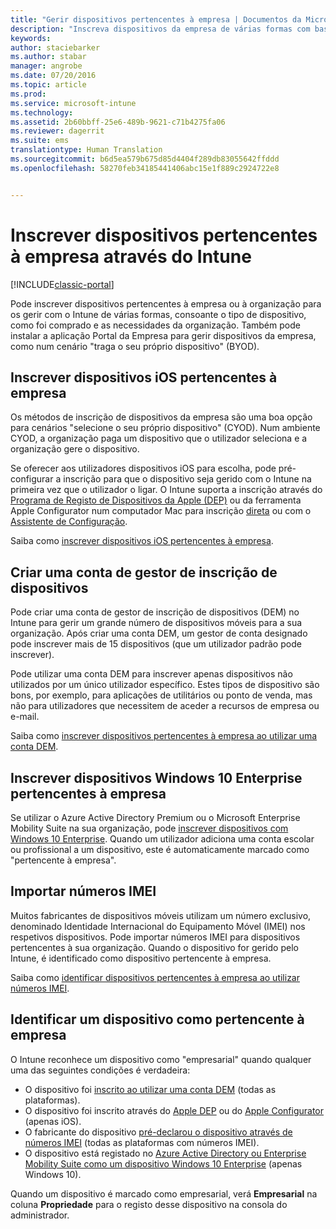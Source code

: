 ```yaml
---
title: "Gerir dispositivos pertencentes à empresa | Documentos da Microsoft"
description: "Inscreva dispositivos da empresa de várias formas com base no tipo de dispositivo, na forma como foi comprado e nas necessidades da organização."
keywords: 
author: staciebarker
ms.author: stabar
manager: angrobe
ms.date: 07/20/2016
ms.topic: article
ms.prod: 
ms.service: microsoft-intune
ms.technology: 
ms.assetid: 2b60bbff-25e6-489b-9621-c71b4275fa06
ms.reviewer: dagerrit
ms.suite: ems
translationtype: Human Translation
ms.sourcegitcommit: b6d5ea579b675d85d4404f289db83055642ffddd
ms.openlocfilehash: 58270feb34185441406abc15e1f889c2924722e8


---
```


# <a name="enroll-corporate-owned-devices-by-using-intune"></a>Inscrever dispositivos pertencentes à empresa através do Intune

[!INCLUDE[classic-portal](../includes/classic-portal.md)]

Pode inscrever dispositivos pertencentes à empresa ou à organização para os gerir com o Intune de várias formas, consoante o tipo de dispositivo, como foi comprado e as necessidades da organização. Também pode instalar a aplicação Portal da Empresa para gerir dispositivos da empresa, como num cenário "traga o seu próprio dispositivo" (BYOD).

## <a name="enroll-corporate-owned-ios-devices"></a>Inscrever dispositivos iOS pertencentes à empresa

Os métodos de inscrição de dispositivos da empresa são uma boa opção para cenários "selecione o seu próprio dispositivo" (CYOD). Num ambiente CYOD, a organização paga um dispositivo que o utilizador seleciona e a organização gere o dispositivo.

Se oferecer aos utilizadores dispositivos iOS para escolha, pode pré-configurar a inscrição para que o dispositivo seja gerido com o Intune na primeira vez que o utilizador o ligar. O Intune suporta a inscrição através do [Programa de Registo de Dispositivos da Apple (DEP)](ios-device-enrollment-program-in-microsoft-intune.md) ou da ferramenta Apple Configurator num computador Mac para inscrição [direta](ios-direct-enrollment-in-microsoft-intune.md) ou com o [Assistente de Configuração](ios-setup-assistant-enrollment-in-microsoft-intune.md).

Saiba como [inscrever dispositivos iOS pertencentes à empresa](enroll-corporate-owned-ios-devices-in-microsoft-intune.md).

## <a name="create-a-device-enrollment-manager-account"></a>Criar uma conta de gestor de inscrição de dispositivos

Pode criar uma conta de gestor de inscrição de dispositivos (DEM) no Intune para gerir um grande número de dispositivos móveis para a sua organização. Após criar uma conta DEM, um gestor de conta designado pode inscrever mais de 15 dispositivos (que um utilizador padrão pode inscrever).

Pode utilizar uma conta DEM para inscrever apenas dispositivos não utilizados por um único utilizador específico. Estes tipos de dispositivo são bons, por exemplo, para aplicações de utilitários ou ponto de venda, mas não para utilizadores que necessitem de aceder a recursos de empresa ou e-mail.

Saiba como [inscrever dispositivos pertencentes à empresa ao utilizar uma conta DEM](enroll-corporate-owned-devices-with-the-device-enrollment-manager-in-microsoft-intune.md).

## <a name="enroll-corporate-owned-windows-10-enterprise-devices"></a>Inscrever dispositivos Windows 10 Enterprise pertencentes à empresa

Se utilizar o Azure Active Directory Premium ou o Microsoft Enterprise Mobility Suite na sua organização, pode [inscrever dispositivos com Windows 10 Enterprise](https://docs.microsoft.com/active-directory/active-directory-azureadjoin-windows10-devices-overview). Quando um utilizador adiciona uma conta escolar ou profissional a um dispositivo, este é automaticamente marcado como "pertencente à empresa".

## <a name="import-imei-numbers"></a>Importar números IMEI

Muitos fabricantes de dispositivos móveis utilizam um número exclusivo, denominado Identidade Internacional do Equipamento Móvel (IMEI) nos respetivos dispositivos. Pode importar números IMEI para dispositivos pertencentes à sua organização. Quando o dispositivo for gerido pelo Intune, é identificado como dispositivo pertencente à empresa.

Saiba como [identificar dispositivos pertencentes à empresa ao utilizar números IMEI](specify-corporate-owned-devices-with-international-mobile-equipment-identity-imei-numbers.md).

## <a name="identify-a-device-as-corporate-owned"></a>Identificar um dispositivo como pertencente à empresa

O Intune reconhece um dispositivo como "empresarial" quando qualquer uma das seguintes condições é verdadeira:

 - O dispositivo foi [inscrito ao utilizar uma conta DEM](enroll-corporate-owned-devices-with-the-device-enrollment-manager-in-microsoft-intune.md) (todas as plataformas).
 - O dispositivo foi inscrito através do [Apple DEP](ios-device-enrollment-program-in-microsoft-intune.md) ou do [Apple Configurator](ios-setup-assistant-enrollment-in-microsoft-intune.md) (apenas iOS).
 - O fabricante do dispositivo [pré-declarou o dispositivo através de números IMEI](specify-corporate-owned-devices-with-international-mobile-equipment-identity-imei-numbers.md) (todas as plataformas com números IMEI).
 - O dispositivo está registado no [Azure Active Directory ou Enterprise Mobility Suite como um dispositivo Windows 10 Enterprise](https://docs.microsoft.com/active-directory/active-directory-azureadjoin-windows10-devices-overview) (apenas Windows 10).

Quando um dispositivo é marcado como empresarial, verá **Empresarial** na coluna **Propriedade** para o registo desse dispositivo na consola do administrador. 



<!--HONumber=Dec16_HO2-->


